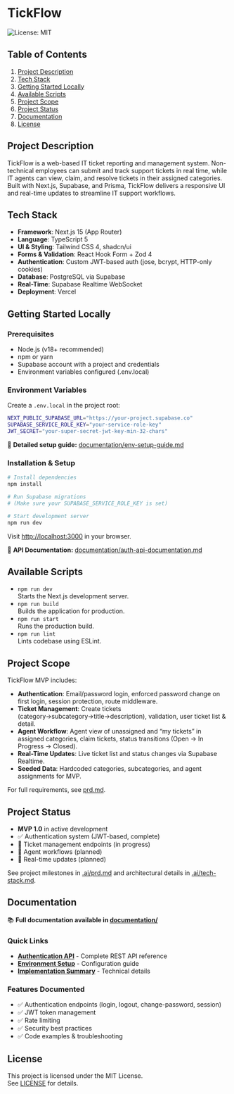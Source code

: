 # TickFlow

![License: MIT](https://img.shields.io/badge/License-MIT-yellow.svg)

## Table of Contents
1. [Project Description](#project-description)  
2. [Tech Stack](#tech-stack)  
3. [Getting Started Locally](#getting-started-locally)  
4. [Available Scripts](#available-scripts)  
5. [Project Scope](#project-scope)  
6. [Project Status](#project-status)  
7. [Documentation](#documentation)  
8. [License](#license)  

## Project Description
TickFlow is a web-based IT ticket reporting and management system. Non-technical employees can submit and track support tickets in real time, while IT agents can view, claim, and resolve tickets in their assigned categories. Built with Next.js, Supabase, and Prisma, TickFlow delivers a responsive UI and real-time updates to streamline IT support workflows.

## Tech Stack
- **Framework**: Next.js 15 (App Router)  
- **Language**: TypeScript 5  
- **UI & Styling**: Tailwind CSS 4, shadcn/ui  
- **Forms & Validation**: React Hook Form + Zod 4  
- **Authentication**: Custom JWT-based auth (jose, bcrypt, HTTP-only cookies)  
- **Database**: PostgreSQL via Supabase  
- **Real-Time**: Supabase Realtime WebSocket  
- **Deployment**: Vercel  

## Getting Started Locally

### Prerequisites
- Node.js (v18+ recommended)  
- npm or yarn  
- Supabase account with a project and credentials  
- Environment variables configured (.env.local)

### Environment Variables
Create a `.env.local` in the project root:
```bash
NEXT_PUBLIC_SUPABASE_URL="https://your-project.supabase.co"
SUPABASE_SERVICE_ROLE_KEY="your-service-role-key"
JWT_SECRET="your-super-secret-jwt-key-min-32-chars"
```

📖 **Detailed setup guide:** [documentation/env-setup-guide.md](./documentation/env-setup-guide.md)

### Installation & Setup
```bash
# Install dependencies
npm install

# Run Supabase migrations
# (Make sure your SUPABASE_SERVICE_ROLE_KEY is set)

# Start development server
npm run dev
```

Visit [http://localhost:3000](http://localhost:3000) in your browser.

📖 **API Documentation:** [documentation/auth-api-documentation.md](./documentation/auth-api-documentation.md)

## Available Scripts
- `npm run dev`  
  Starts the Next.js development server.  
- `npm run build`  
  Builds the application for production.  
- `npm run start`  
  Runs the production build.  
- `npm run lint`  
  Lints codebase using ESLint.

## Project Scope
TickFlow MVP includes:
- **Authentication**: Email/password login, enforced password change on first login, session protection, route middleware.  
- **Ticket Management**: Create tickets (category→subcategory→title→description), validation, user ticket list & detail.  
- **Agent Workflow**: Agent view of unassigned and “my tickets” in assigned categories, claim tickets, status transitions (Open → In Progress → Closed).  
- **Real-Time Updates**: Live ticket list and status changes via Supabase Realtime.  
- **Seeded Data**: Hardcoded categories, subcategories, and agent assignments for MVP.

For full requirements, see [prd.md](.ai/prd.md).

## Project Status
- **MVP 1.0** in active development
- ✅ Authentication system (JWT-based, complete)
- 🚧 Ticket management endpoints (in progress)
- 🚧 Agent workflows (planned)
- 🚧 Real-time updates (planned)

See project milestones in [.ai/prd.md](.ai/prd.md) and architectural details in [.ai/tech-stack.md](.ai/tech-stack.md).

## Documentation

📚 **Full documentation available in [documentation/](./documentation/)**

### Quick Links

- **[Authentication API](./documentation/auth-api-documentation.md)** - Complete REST API reference
- **[Environment Setup](./documentation/env-setup-guide.md)** - Configuration guide
- **[Implementation Summary](./documentation/auth-implementation-summary.md)** - Technical details

### Features Documented

- ✅ Authentication endpoints (login, logout, change-password, session)
- ✅ JWT token management
- ✅ Rate limiting
- ✅ Security best practices
- ✅ Code examples & troubleshooting

## License
This project is licensed under the MIT License.  
See [LICENSE](LICENSE) for details.

